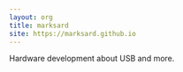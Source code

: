```yaml
---
layout: org
title: marksard
site: https://marksard.github.io
---
```


Hardware development about USB and more.
